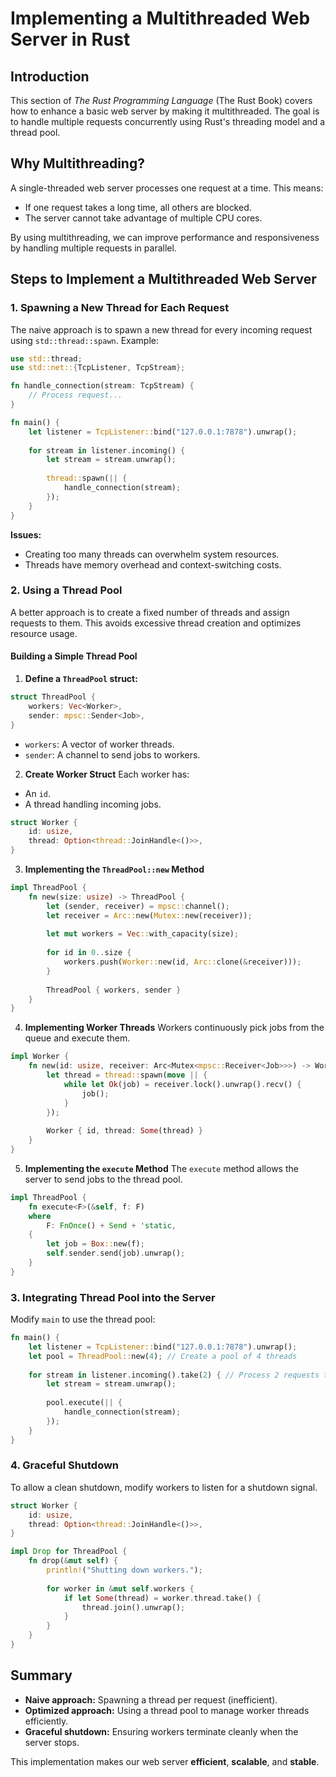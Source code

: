 # Implementing a Multithreaded Web Server in Rust

## Introduction
This section of *The Rust Programming Language* (The Rust Book) covers how to enhance a basic web server by making it multithreaded. The goal is to handle multiple requests concurrently using Rust's threading model and a thread pool.

## Why Multithreading?
A single-threaded web server processes one request at a time. This means:
- If one request takes a long time, all others are blocked.
- The server cannot take advantage of multiple CPU cores.

By using multithreading, we can improve performance and responsiveness by handling multiple requests in parallel.

## Steps to Implement a Multithreaded Web Server

### 1. Spawning a New Thread for Each Request
The naive approach is to spawn a new thread for every incoming request using `std::thread::spawn`. Example:

```rust
use std::thread;
use std::net::{TcpListener, TcpStream};

fn handle_connection(stream: TcpStream) {
    // Process request...
}

fn main() {
    let listener = TcpListener::bind("127.0.0.1:7878").unwrap();
    
    for stream in listener.incoming() {
        let stream = stream.unwrap();
        
        thread::spawn(|| {
            handle_connection(stream);
        });
    }
}
```

**Issues:**
- Creating too many threads can overwhelm system resources.
- Threads have memory overhead and context-switching costs.

### 2. Using a Thread Pool
A better approach is to create a fixed number of threads and assign requests to them. This avoids excessive thread creation and optimizes resource usage.

#### **Building a Simple Thread Pool**

1. **Define a `ThreadPool` struct:**

```rust
struct ThreadPool {
    workers: Vec<Worker>,
    sender: mpsc::Sender<Job>,
}
```
- `workers`: A vector of worker threads.
- `sender`: A channel to send jobs to workers.

2. **Create Worker Struct**
Each worker has:
- An `id`.
- A thread handling incoming jobs.

```rust
struct Worker {
    id: usize,
    thread: Option<thread::JoinHandle<()>>,
}
```

3. **Implementing the `ThreadPool::new` Method**
```rust
impl ThreadPool {
    fn new(size: usize) -> ThreadPool {
        let (sender, receiver) = mpsc::channel();
        let receiver = Arc::new(Mutex::new(receiver));
        
        let mut workers = Vec::with_capacity(size);
        
        for id in 0..size {
            workers.push(Worker::new(id, Arc::clone(&receiver)));
        }
        
        ThreadPool { workers, sender }
    }
}
```

4. **Implementing Worker Threads**
Workers continuously pick jobs from the queue and execute them.

```rust
impl Worker {
    fn new(id: usize, receiver: Arc<Mutex<mpsc::Receiver<Job>>>) -> Worker {
        let thread = thread::spawn(move || {
            while let Ok(job) = receiver.lock().unwrap().recv() {
                job();
            }
        });
        
        Worker { id, thread: Some(thread) }
    }
}
```

5. **Implementing the `execute` Method**
The `execute` method allows the server to send jobs to the thread pool.

```rust
impl ThreadPool {
    fn execute<F>(&self, f: F)
    where
        F: FnOnce() + Send + 'static,
    {
        let job = Box::new(f);
        self.sender.send(job).unwrap();
    }
}
```

### 3. Integrating Thread Pool into the Server
Modify `main` to use the thread pool:

```rust
fn main() {
    let listener = TcpListener::bind("127.0.0.1:7878").unwrap();
    let pool = ThreadPool::new(4); // Create a pool of 4 threads
    
    for stream in listener.incoming().take(2) { // Process 2 requests then shutdown
        let stream = stream.unwrap();
        
        pool.execute(|| {
            handle_connection(stream);
        });
    }
}
```

### 4. Graceful Shutdown
To allow a clean shutdown, modify workers to listen for a shutdown signal.

```rust
struct Worker {
    id: usize,
    thread: Option<thread::JoinHandle<()>>,
}

impl Drop for ThreadPool {
    fn drop(&mut self) {
        println!("Shutting down workers.");
        
        for worker in &mut self.workers {
            if let Some(thread) = worker.thread.take() {
                thread.join().unwrap();
            }
        }
    }
}
```

## Summary
- **Naive approach:** Spawning a thread per request (inefficient).
- **Optimized approach:** Using a thread pool to manage worker threads efficiently.
- **Graceful shutdown:** Ensuring workers terminate cleanly when the server stops.

This implementation makes our web server **efficient**, **scalable**, and **stable**.

